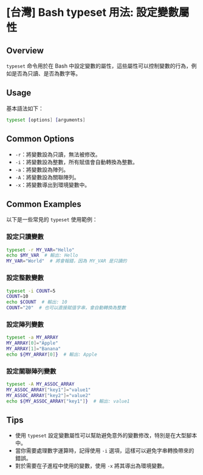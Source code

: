 # [台灣] Bash typeset 用法: 設定變數屬性

## Overview
`typeset` 命令用於在 Bash 中設定變數的屬性，這些屬性可以控制變數的行為，例如是否為只讀、是否為數字等。

## Usage
基本語法如下：
```bash
typeset [options] [arguments]
```

## Common Options
- `-r`：將變數設為只讀，無法被修改。
- `-i`：將變數設為整數，所有賦值會自動轉換為整數。
- `-a`：將變數設為陣列。
- `-A`：將變數設為關聯陣列。
- `-x`：將變數導出到環境變數中。

## Common Examples
以下是一些常見的 `typeset` 使用範例：

### 設定只讀變數
```bash
typeset -r MY_VAR="Hello"
echo $MY_VAR  # 輸出: Hello
MY_VAR="World"  # 將會報錯，因為 MY_VAR 是只讀的
```

### 設定整數變數
```bash
typeset -i COUNT=5
COUNT=10
echo $COUNT  # 輸出: 10
COUNT="20"  # 也可以直接賦值字串，會自動轉換為整數
```

### 設定陣列變數
```bash
typeset -a MY_ARRAY
MY_ARRAY[0]="Apple"
MY_ARRAY[1]="Banana"
echo ${MY_ARRAY[0]}  # 輸出: Apple
```

### 設定關聯陣列變數
```bash
typeset -A MY_ASSOC_ARRAY
MY_ASSOC_ARRAY["key1"]="value1"
MY_ASSOC_ARRAY["key2"]="value2"
echo ${MY_ASSOC_ARRAY["key1"]}  # 輸出: value1
```

## Tips
- 使用 `typeset` 設定變數屬性可以幫助避免意外的變數修改，特別是在大型腳本中。
- 當你需要處理數字運算時，記得使用 `-i` 選項，這樣可以避免字串轉換帶來的錯誤。
- 對於需要在子進程中使用的變數，使用 `-x` 將其導出為環境變數。